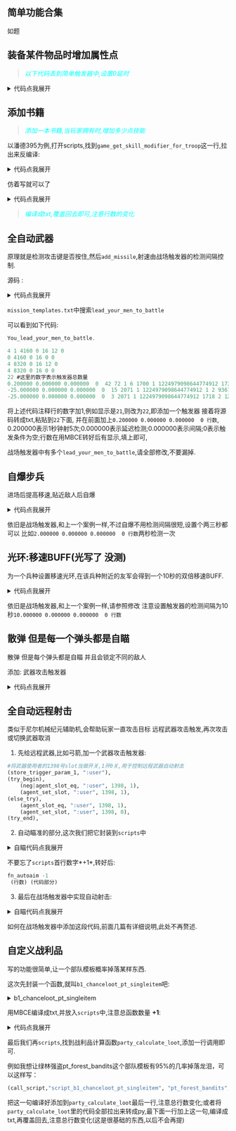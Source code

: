 ## 简单功能合集

如题

## 装备某件物品时增加属性点

><i style="color:aqua;">以下代码丢到简单触发器中,设置0延时</i>

<details> <summary>代码点我展开</summary>

```python
#配置部分(必填)
(assign,":max",63) #声明属性的上限
(assign,":which_arm","itm_godz_zlzt_low") #哪件装备
(assign,":which_attribute",ca_agility) #增加哪个属性 ca_agility是敏捷
(assign,":buff",70) #增加多少点
(assign,":which_slot_to_show_equipped", 2024),#用trp的2024号slot表示是否装备该物品 1是 0否
(assign,":which_slot_to_store_value_of_real_buff", 2025),#用trp的2025号slot存储实际获得的属性加成
#主体
(troop_get_slot, ":equipped", "trp_player", ":which_slot_to_show_equipped"), 
(try_begin),
    (neg|eq, ":equipped", 1),

    (troop_has_item_equipped, "trp_player", ":which_arm"),
    (troop_set_slot, "trp_player", ":which_slot_to_show_equipped", 1),

    (store_attribute_level, ":agility_cur", "trp_player", ":which_attribute"),
    (store_add,":agility_after", ":agility_cur", ":buff"),

    (assign,":real_buff",":buff")
    (try_begin),
        (ge, ":agility_after", ":max"),
        (store_sub,":real_buff", ":max", ":agility_cur"),
    (else_try),
        (store_sub,":real_buff", ":agility_after", ":agility_cur"),
    (try_end),

    (troop_set_slot, "trp_player", ":which_slot_to_store_value_of_real_buff", ":real_buff"),
    (troop_raise_attribute, "trp_player", ":which_attribute", ":real_buff"),
(else_try),
    (eq, ":equipped", 1),
    (neg|troop_has_item_equipped, "trp_player", ":which_arm"),
    (troop_set_slot, "trp_player", ":which_slot_to_show_equipped", 0),

    (troop_get_slot, ":get_real_buff", "trp_player", ":which_slot_to_store_value_of_real_buff"),

    (store_attribute_level, ":agility_now", "trp_player", ":which_attribute"),
    (store_sub,":get_real_buff", 0, ":get_real_buff"),

    (troop_raise_attribute, "trp_player", ":which_attribute", ":get_real_buff"),
    
(try_end),
```

</details>

## 添加书籍

><i style="color:aqua;">添加一本书籍,当玩家拥有时,增加多少点技能</i>

以潘德395为例,打开scripts,找到`game_get_skill_modifier_for_troop`这一行,拉出来反编译:

<details> <summary>代码点我展开</summary>

```python
(store_script_param, ":var_0", 1),
(store_script_param, ":var_1", 2),
(assign, ":var_2", 0),
(try_begin),
    (eq, ":var_1", 11),
    (call_script, "script_get_troop_item_amount", ":var_0", "itm_book_wound_treatment_reference"),
    (gt, reg0, 0),
    (val_add, ":var_2", 1),
(else_try),
    (eq, ":var_1", 17),
    (call_script, "script_get_troop_item_amount", ":var_0", "itm_book_training_reference"),
    (gt, reg0, 0),
    (val_add, ":var_2", 2),
(else_try),
    (eq, ":var_1", 10),
    (call_script, "script_get_troop_item_amount", ":var_0", "itm_book_surgery_reference"),
    (gt, reg0, 0),
    (val_add, ":var_2", 1),
(try_end),
(set_trigger_result, ":var_2"),
```

</details>

仿着写就可以了

<details> <summary>代码点我展开</summary>

```python
(store_script_param, ":var_0", 1),
(store_script_param, ":var_1", 2),
(assign, ":var_2", 0),
(try_begin),
    (eq, ":var_1", 11),
    (call_script, "script_get_troop_item_amount", ":var_0", "itm_book_wound_treatment_reference"),
    (gt, reg0, 0),
    (val_add, ":var_2", 1),
(else_try),
    (eq, ":var_1", 17),
    (call_script, "script_get_troop_item_amount", ":var_0", "itm_book_training_reference"),
    (gt, reg0, 0),
    (val_add, ":var_2", 2),
(else_try),
    (eq, ":var_1", 10),
    (call_script, "script_get_troop_item_amount", ":var_0", "itm_book_surgery_reference"),
    (gt, reg0, 0),
    (val_add, ":var_2", 1),
#-------------------------仿写部分
(else_try),
    (eq, ":var_1", 17), #这里17是教练技能的ID,自行尝试其他技能

    (call_script, "script_get_troop_item_amount", ":var_0", "itm_book_id"), //填物品ID
    (gt, reg0, 0),
    #如果你的MOD没有封装get_troop_item_amount这个函数,请自行判断玩家背包是否有一个及以上该物品

    (val_add, ":var_2", 5), #具体提升多少点,这里5点教练
#--------------------------
(try_end),
(set_trigger_result, ":var_2"),
```

</details>

><i style="color:aqua;">编译成txt,覆盖回去即可,注意行数的变化</i>

## 全自动武器

原理就是检测攻击键是否按住,然后```add_missile```,射速由战场触发器的检测间隔控制.

源码 :

<details> <summary>代码点我展开</summary>

```python
    (game_key_is_down,gk_attack),
    (get_player_agent_no,":player"),
    (agent_get_wielded_item,":weapon_cur",":player",0),

    #(this_or_next|eq,":weapon_cur","itm_bow"), #设置需要连射的武器id
    #(this_or_next|eq,":weapon_cur","itm_pistol"), #设置需要连射的武器id
    #...
    (eq,":weapon_cur","itm_hunting_bow"), #设置需要连射的武器id

    (agent_get_ammo,":ammo",":player", 1),
    (gt,":ammo",0),

    (assign,":missile_id",0),
    (try_for_range, ":item_carry", 0, 4),
      (agent_get_item_slot, ":slot_item", ":player", ":item_carry"),
      (neq,":slot_item",-1)
      (item_get_type, ":slot_item_type", ":slot_item"),
      (item_get_type, ":weapon_cur_type", ":weapon_cur"),
      (try_begin),
        (eq,":weapon_cur_type",itp_type_bow),
        (eq, ":slot_item_type", itp_type_arrows), 
        (assign,":missile_id",":slot_item"),
      (else_try),
        (eq,":weapon_cur_type",itp_type_crossbow),
        (eq, ":slot_item_type", itp_type_bolts),
        (assign,":missile_id",":slot_item"),
      (else_try),
        (eq,":weapon_cur_type",itp_type_pistol),
        (eq, ":slot_item_type", itp_type_bullets),
        (assign,":missile_id",":slot_item"),
        #若是手枪或火枪 可以在此处添加烟雾和枪声
      (else_try),
        (eq,":weapon_cur_type",itp_type_musket),
        (eq, ":slot_item_type", itp_type_bullets),
        (assign,":missile_id",":slot_item"),
        #若是手枪或火枪 可以在此处添加烟雾和枪声
      (try_end),
    (try_end),

    (val_sub,":ammo",1),
    (agent_set_ammo,":player",":missile_id",":ammo"),

    (agent_get_horse, ":horse", ":player"),
    (agent_get_look_position, pos3, ":player"),
    (agent_get_position, pos4, ":player"),
    (position_copy_rotation, pos4, pos3),
    (try_begin),
        (eq, ":horse", -1),
        (position_move_z, pos4, 170),
    (else_try),
        (position_move_z, pos4, 270),
    (try_end),
    (set_fixed_point_multiplier, 100),
    (store_random_in_range, ":var_3", -35, 100),
    (position_rotate_x_floating, pos4, 9000),
    (position_rotate_y_floating, pos4, ":var_3"),
    (position_rotate_x_floating, pos4, -9000),
    (store_random_in_range, ":var_4", -35, 100),
    (position_rotate_x_floating, pos4, ":var_4"),

    (add_missile, ":player", 4, 13500, ":weapon_cur", 0, ":missile_id", 0),
```

</details>

```mission_templates.txt```中搜索```lead_your_men_to_battle```

可以看到如下代码:

```go
You_lead_your_men_to_battle. 

4 1 4160 0 16 12 0  
0 4160 0 16 0 0  
4 8320 0 16 12 0  
4 8320 0 16 0 0  
22 #这里的数字表示触发器总数量
0.200000 0.000000 0.000000  0  42 72 1 6 1700 1 1224979098644774912 1726 3 1224979098644774913 1224979098644774912 0 31 2 1224979098644774913 288230376151712292 1727 3 1224979098644774914 1224979098644774912 1 32 2 1224979098644774914 0 2133 2 1224979098644774915 0 6 3 1224979098644774916 0 4 1804 3 1224979098644774917 1224979098644774912 1224979098644774916 2147483679 2 1224979098644774917 -1 1570 2 1224979098644774918 1224979098644774917 1570 2 1224979098644774919 1224979098644774913 4 0 31 2 1224979098644774919 8 31 2 1224979098644774918 5 2133 2 1224979098644774915 1224979098644774917 5 0 31 2 1224979098644774919 9 31 2 1224979098644774918 6 2133 2 1224979098644774915 1224979098644774917 3 0 3 0 2106 2 1224979098644774914 1 1776 3 1224979098644774912 1224979098644774915 1224979098644774914 1714 2 1224979098644774920 1224979098644774912 1709 2 3 1224979098644774912 1710 2 4 1224979098644774912 718 2 4 3 4 0 31 2 1224979098644774920 -1 722 2 4 170 5 0 722 2 4 270 3 0 2124 1 100 2136 3 1224979098644774921 -35 100 738 2 4 9000 739 2 4 1224979098644774921 738 2 4 -9000 2136 3 1224979098644774922 -35 100 738 2 4 1224979098644774922 1829 7 1224979098644774912 4 13500 1224979098644774913 0 1224979098644774915 0 
-25.000000 0.000000 0.000000  0  15 2071 1 1224979098644774912 1 2 936748722493063549 1224979098644774912 2133 2 1224979098644774913 5000 1718 2 1224979098644774914 1224979098644774912 2171 2 1224979098644774915 1224979098644774914 2107 2 1224979098644774915 35 2105 2 1224979098644774913 1224979098644774915 2136 3 1224979098644774916 0 3000 2105 2 1224979098644774913 1224979098644774916 1716 2 1224979098644774917 1224979098644774912 1671 2 1224979098644774918 1224979098644774917 2121 3 1224979098644774919 1224979098644774918 70 2107 2 1224979098644774919 30 2105 2 1224979098644774913 1224979098644774919 505 3 1224979098644774912 16 1224979098644774913 
-25.000000 0.000000 0.000000  0  3 2071 1 1224979098644774912 1718 2 1224979098644774913 1224979098644774912 1 4 936748722493063580 1729382256910270468 1224979098644774912 1224979098644774913 

```

将上述代码注释行的数字加1,例如显示是```21```,则改为```22```,即添加一个触发器
接着将源码转成txt,粘贴到```22```下面,
并在前面加上```0.200000 0.000000 0.000000  0 行数```,
0.200000表示1秒钟射5次;0.000000表示延迟检测;0.000000表示间隔;0表示触发条件为空;行数在用MBCE转好后有显示,填上即可,

战场触发器中有多个```lead_your_men_to_battle```,请全部修改,不要漏掉.

## 自爆步兵

进场后提高移速,贴近敌人后自爆

<details> <summary>代码点我展开</summary>

```python
(assign,":blow_dmg",1000), #设置自爆伤害
(assign,":blow_trpid","trp_rhodok_blow"), #设置自爆兵种ID

(assign, ":distance_closest", 1000),
(try_for_agents, ":blow_agent"),
    (agent_is_alive, ":blow_agent"),
    (agent_is_human, ":blow_agent"),
    (agent_get_troop_id, ":tar_troop", ":blow_agent"),
    (eq, ":tar_troop", ":blow_trpid"),
    (agent_get_team, ":blow_team", ":blow_agent"), 
    (agent_get_position,pos2,":blow_agent"),
    (agent_set_speed_modifier, ":blow_agent", 300),

    (assign, ":blowed", 0),

    (try_for_agents, ":enemies"),
        (agent_is_alive, ":enemies"),
        (agent_is_human, ":enemies"),

        (agent_get_position, pos3, ":enemies"),
        (agent_get_team, ":enemies_team", ":enemies"),
        (teams_are_enemies, ":blow_team", ":enemies_team"),

        (get_distance_between_positions, ":distance_abs", pos2, pos3),
        (lt, ":distance_abs", ":distance_closest"),
        (agent_deliver_damage_to_agent, ":blow_agent", ":enemies", ":blow_dmg"),
        (assign, ":blowed", 1),
    (try_end),

    (eq, ":blowed", 1)
    (agent_play_sound, ":blow_agent", "snd_pistol_shot"),
    (particle_system_burst,"psys_pistol_smoke",pos2,55),
    (agent_deliver_damage_to_agent, ":blow_agent", ":blow_agent", 1000),
(try_end),
```

</details>

依旧是战场触发器,和上一个案例一样,不过自爆不用检测间隔很短,设置个两三秒都可以
比如```2.000000 0.000000 0.000000  0 行数```两秒检测一次

## 光环:移速BUFF(光写了 没测)

为一个兵种设置移速光环,在该兵种附近的友军会得到一个10秒的双倍移速BUFF.


<details> <summary>代码点我展开</summary>

```python
(assign,":aura_troop_id","trp_rhodok_blow"), #设置光环士兵ID

(assign, ":distance_closest", 3000),
(try_for_agents, ":need_speed_agent"),
    (agent_is_alive, ":need_speed_agent"),
    (agent_is_human, ":need_speed_agent"),
    
    (agent_get_party_id, ":need_speed_agent_party", ":need_speed_agent"), 
    (agent_get_position,pos2,":need_speed_agent"),

    (assign,":in_range",0),
    (try_for_agents, ":ally"),
        (eq, ":in_range", 0),

        (agent_get_troop_id, ":tar_troop", ":ally"),
        (eq, ":tar_troop", ":aura_troop_id"),
        (agent_is_alive, ":ally"),
        (agent_is_human, ":ally"),

        (agent_get_position, pos3, ":ally"),
        (agent_get_party_id,":ally_party",":ally"),
        (eq, ":need_speed_agent_party", ":ally_party"),

        (get_distance_between_positions, ":distance_abs", pos2, pos3),
        (lt, ":distance_abs", ":distance_closest"),

        (assign,":in_range",1),
    (try_end),

    (try_begin),
        (eq, ":in_range",1),
        (agent_set_speed_modifier, ":need_speed_agent", 200),
    (else_try),
        (eq, ":in_range",0),
        (agent_set_speed_modifier, ":need_speed_agent", 100),
    (try_end),
(try_end),
```

</details>

依旧是战场触发器,和上一个案例一样,请参照修改
注意设置触发器的检测间隔为10秒```10.000000 0.000000 0.000000  0 行数```

## 散弹 但是每一个弹头都是自瞄

散弹 但是每个弹头都是自瞄 并且会锁定不同的敌人

添加: 武器攻击触发器

<details> <summary>代码点我展开</summary>

```python
(assign,":bullets_num",30), #分裂数量 设置太多可能会卡
(assign,":max_range",10000), #自瞄响应的最大射程 单位 米
#-------------------------
(assign,":agent_slot_begin",1400), #起始槽位 不和其他slot起冲突时请勿修改
#-------------------------

(val_mul,":max_range",100),
(store_add,":agent_slot_end",":agent_slot_begin",":bullets_num"), 

(store_trigger_param_1, ":user"),
(set_fixed_point_multiplier, 10000),
(agent_get_ammo, reg0, ":user", 1),
(agent_get_slot, ":var_1", ":user", 176),
(neg|eq, ":var_1", reg0),
(agent_set_slot, ":user", 176, reg0),
(2076, 42, ":user", 9, 1),
(agent_get_team, ":user_team", ":user"),

#
(try_for_range,":times",0,":bullets_num"),
    (try_begin),
        (assign, ":max_range_calc", ":max_range"), 
        (try_for_agents, ":enemies"),
            (assign,":break_1",0),
            (try_for_range,":slot_no",":agent_slot_begin",":agent_slot_end"),
                (agent_get_slot,":enemies_id", ":user", ":slot_no"),
                (eq, ":enemies_id", ":enemies"),
                (assign,":break_1",1),
            (try_end),

            (eq, ":break_1", 0),

            (agent_is_alive, ":enemies"),
            (agent_is_human, ":enemies"),
            (agent_get_team, ":enemy_team", ":enemies"),
            (teams_are_enemies, ":user_team", ":enemy_team"),
            (2076, 0, ":enemies", 9, 1),
            (position_has_line_of_sight_to_position, pos42, pos0),
            (get_distance_between_positions, ":distance_abs", pos0, pos42),

            (lt, ":distance_abs", ":max_range_calc"),
            (assign, ":max_range_calc", ":distance_abs"),
            
            (store_add,":cur_slot",":agent_slot_begin",":times"),
            (agent_set_slot, ":user", ":cur_slot", ":enemies"),
        (try_end),
    (try_end),
(try_end),
#
(try_begin),
    (agent_slot_eq,":user", ":agent_slot_begin", -1),
    (assign, ":tar_enemy", 1),
    (agent_get_look_position, pos0, ":user"),
    (position_copy_rotation, pos42, pos0),
(try_end),
#
(try_for_range,":slot_no",":agent_slot_begin",":agent_slot_end"),
    (agent_get_slot,":enemies_id", ":user", ":slot_no"),
    (neq, ":enemies_id", -1),
    (neq, ":enemies_id", 0),
    (assign,":tar_enemy",":enemies_id"),
    (2076, 0, ":enemies_id", 9, 1),

    (try_begin),
        (agent_slot_eq, ":user", 171, 0),
        (agent_get_troop_id, ":var_8", ":user"),
        (agent_get_horse, ":var_9", ":user"),
        (agent_get_wielded_item, ":var_10", ":user"),
        (assign, ":var_11", 10000),
        (assign, ":var_12", 10),
        (2702, ":var_13", ":var_10"),
        (val_add, ":var_13", 4),
        (assign, ":var_14", 4),
        (try_for_range, ":var_15", 0, ":var_14"),
            (troop_get_inventory_slot, ":var_16", ":var_8", ":var_15"),
            (eq, ":var_16", ":var_10"),
            (try_begin),
                (troop_get_inventory_slot_modifier, ":var_17", ":var_8", ":var_15"),
                (eq, ":var_17", 17),
                (val_add, ":var_13", 4),
            (else_try),
                (troop_get_inventory_slot_modifier, ":var_17", ":var_8", ":var_15"),
                (eq, ":var_17", 19),
                (val_add, ":var_13", 2),
            (else_try),
                (troop_get_inventory_slot_modifier, ":var_17", ":var_8", ":var_15"),
                (eq, ":var_17", 18),
                (val_add, ":var_13", 1),
            (else_try),
                (troop_get_inventory_slot_modifier, ":var_17", ":var_8", ":var_15"),
                (eq, ":var_17", 32),
                (val_add, ":var_13", 1),
            (else_try),
                (troop_get_inventory_slot_modifier, ":var_17", ":var_8", ":var_15"),
                (eq, ":var_17", 33),
                (val_add, ":var_13", 1),
            (else_try),
                (troop_get_inventory_slot_modifier, ":var_17", ":var_8", ":var_15"),
                (eq, ":var_17", 35),
                (val_add, ":var_13", 1),
            (else_try),
                (troop_get_inventory_slot_modifier, ":var_17", ":var_8", ":var_15"),
                (eq, ":var_17", 36),
                (val_add, ":var_13", 2),
            (try_end),
            (assign, ":var_14", 0),
        (try_end),
        (val_min, ":var_12", ":var_13"),
        (try_begin),
            (eq, ":var_12", 1),
            (assign, ":var_11", 10580),
        (else_try),
            (eq, ":var_12", 2),
            (assign, ":var_11", 11137),
        (else_try),
            (eq, ":var_12", 3),
            (assign, ":var_11", 11663),
        (else_try),
            (eq, ":var_12", 4),
            (assign, ":var_11", 12166),
        (else_try),
            (eq, ":var_12", 5),
            (assign, ":var_11", 12649),
        (else_try),
            (eq, ":var_12", 6),
            (assign, ":var_11", 13115),
        (else_try),
            (eq, ":var_12", 7),
            (assign, ":var_11", 13567),
        (else_try),
            (eq, ":var_12", 8),
            (assign, ":var_11", 13997),
        (else_try),
            (eq, ":var_12", 9),
            (assign, ":var_11", 14425),
        (else_try),
            (eq, ":var_12", 10),
            (assign, ":var_11", 14834),
        (else_try),
            (eq, ":var_12", 11),
            (assign, ":var_11", 15237),
        (else_try),
            (eq, ":var_12", 12),
            (assign, ":var_11", 15613),
        (else_try),
            (eq, ":var_12", 13),
            (assign, ":var_11", 15992),
        (else_try),
            (eq, ":var_12", 14),
            (assign, ":var_11", 16364),
        (else_try),
            (eq, ":var_12", 15),
            (assign, ":var_11", 16730),
        (try_end),
        (2709, ":var_18", ":var_10"),
        (convert_to_fixed_point, ":var_18"),
        (val_mul, ":var_18", 120),
        (val_div, ":var_18", 100),
        (val_mul, ":var_18", ":var_11"),
        (convert_from_fixed_point, ":var_18"),
        (agent_set_slot, ":user", 175, ":var_18"),
        (try_for_range_backwards, ":var_19", 0, 4),
            (agent_get_item_slot, ":var_20", ":user", ":var_19"),
            (gt, ":var_20", 1),
            (item_get_type, ":var_21", ":var_20"),
            (try_begin),
                (eq, ":var_21", 9),
                (eq, ":var_20", ":var_10"),
                (troop_get_inventory_slot_modifier, ":var_22", ":var_8", ":var_19"),
                (agent_set_slot, ":user", 172, ":var_22"),
                (agent_set_slot, ":user", 174, ":var_10"),
            (else_try),
                (eq, ":var_21", 8),
                (eq, ":var_20", ":var_10"),
                (troop_get_inventory_slot_modifier, ":var_22", ":var_8", ":var_19"),
                (agent_set_slot, ":user", 172, ":var_22"),
                (agent_set_slot, ":user", 174, ":var_10"),
            (else_try),
                (eq, ":var_21", 16),
                (eq, ":var_20", ":var_10"),
                (troop_get_inventory_slot_modifier, ":var_22", ":var_8", ":var_19"),
                (agent_set_slot, ":user", 172, ":var_22"),
                (agent_set_slot, ":user", 174, ":var_10"),
            (else_try),
                (eq, ":var_21", 6),
                (assign, ":var_23", ":var_20"),
                (troop_get_inventory_slot_modifier, ":var_24", ":var_8", ":var_19"),
                (agent_set_slot, ":user", 171, ":var_24"),
                (agent_set_slot, ":user", 173, ":var_23"),
            (else_try),
                (eq, ":var_21", 5),
                (assign, ":var_23", ":var_20"),
                (troop_get_inventory_slot_modifier, ":var_24", ":var_8", ":var_19"),
                (agent_set_slot, ":user", 171, ":var_24"),
                (agent_set_slot, ":user", 173, ":var_23"),
            (else_try),
                (eq, ":var_21", 18),
                (assign, ":var_23", ":var_20"),
                (troop_get_inventory_slot_modifier, ":var_24", ":var_8", ":var_19"),
                (agent_set_slot, ":user", 171, ":var_24"),
                (agent_set_slot, ":user", 173, ":var_23"),
            (try_end),
        (try_end),
    (try_end),
    (agent_get_slot, ":var_18", ":user", 175),
    (assign, ":var_25", 10000),
    (try_begin),
        (gt, ":var_9", 1),
        (assign, ":var_26", 10),
        (try_begin),
            (eq, ":var_26", 0),
            (assign, ":var_25", 8938),
        (else_try),
            (eq, ":var_26", 1),
            (assign, ":var_25", 9040),
        (else_try),
            (eq, ":var_26", 2),
            (assign, ":var_25", 9147),
        (else_try),
            (eq, ":var_26", 3),
            (assign, ":var_25", 9253),
        (else_try),
            (eq, ":var_26", 4),
            (assign, ":var_25", 9356),
        (else_try),
            (eq, ":var_26", 5),
            (assign, ":var_25", 9455),
        (else_try),
            (eq, ":var_26", 6),
            (assign, ":var_25", 9555),
        (else_try),
            (eq, ":var_26", 7),
            (assign, ":var_25", 9654),
        (else_try),
            (eq, ":var_26", 8),
            (assign, ":var_25", 9751),
        (else_try),
            (eq, ":var_26", 9),
            (assign, ":var_25", 9850),
        (else_try),
            (eq, ":var_26", 10),
            (assign, ":var_25", 9945),
        (try_end),
    (try_end),
    (val_mul, ":var_18", ":var_25"),
    (convert_from_fixed_point, ":var_18"),
    (try_begin),
        (gt, ":tar_enemy", 1),
        (agent_get_speed, pos0, ":tar_enemy"),
        (position_get_x, ":var_27", pos0),
        (position_get_y, ":var_28", pos0),
        (store_mul, ":var_1", ":var_27", ":var_27"),
        (convert_from_fixed_point, ":var_1"),
        (store_mul, ":var_29", ":var_28", ":var_28"),
        (convert_from_fixed_point, ":var_29"),
        (val_add, ":var_29", ":var_1"),
        (try_begin),
            (eq, ":var_27", 0),
            (assign, ":var_30", 0),
        (else_try),
            (assign, ":var_30", ":var_28"),
            (convert_to_fixed_point, ":var_30"),
            (val_div, ":var_30", ":var_27"),
            (store_atan, ":var_30", ":var_30"),
            (try_begin),
                (neg|ge, ":var_28", 0),
                (val_add, ":var_30", 1800000),
            (try_end),
            (val_sub, ":var_30", 900000),
        (try_end),
        (try_begin),
            (gt, ":var_29", 90000),
            (2076, 43, ":tar_enemy", 8, 1),
        (else_try),
            (2076, 43, ":tar_enemy", 9, 1),
        (try_end),
        (init_position, pos0),
        (position_copy_rotation, pos42, pos0),
        (position_copy_rotation, pos43, pos0),
        (position_move_z, pos43, 14, 1),
        (position_move_z, pos42, 14, 1),
        (try_begin),
            (gt, ":var_29", 0),
            (copy_position, pos41, pos43),
            (position_get_x, ":var_31", pos41),
            (position_get_y, ":var_32", pos41),
            (position_get_z, ":var_33", pos41),
            (position_get_x, ":var_34", pos42),
            (position_get_y, ":var_35", pos42),
            (position_get_z, ":var_36", pos42),
            (store_sub, ":var_37", ":var_33", ":var_36"),
            (store_sub, ":var_38", ":var_31", ":var_34"),
            (store_sub, ":var_39", ":var_32", ":var_35"),
            (store_mul, ":var_40", ":var_38", ":var_38"),
            (store_mul, ":var_41", ":var_39", ":var_39"),
            (store_add, ":var_42", ":var_40", ":var_41"),
            (store_mul, ":var_43", ":var_18", ":var_18"),
            (assign, ":var_44", 10),
            (convert_to_fixed_point, ":var_44"),
            (store_div, ":var_45", ":var_43", ":var_44"),
            (store_mul, ":var_46", ":var_45", ":var_45"),
            (store_mul, ":var_47", ":var_45", ":var_37"),
            (val_mul, ":var_47", 2),
            (store_sub, ":var_48", ":var_46", ":var_42"),
            (val_sub, ":var_48", ":var_47"),
            (try_begin),
                (gt, ":var_48", 0),
                (assign, ":var_1", 1),
                (convert_to_fixed_point, ":var_1"),
                (set_fixed_point_multiplier, 1),
                (store_sqrt, ":var_49", ":var_48"),
                (store_sub, ":var_50", ":var_45", ":var_49"),
                (val_sub, ":var_50", ":var_37"),
                (val_div, ":var_50", 100),
                (position_move_z, pos41, ":var_50", 1),
                (position_move_z, pos41, 4, 0),
                (set_fixed_point_multiplier, ":var_1"),
            (try_end),
            (copy_position, pos0, pos41),
            (position_get_z, ":var_1", pos42),
            (position_set_z, pos0, ":var_1"),
            (get_distance_between_positions, ":distance_abs", pos0, pos42),
            (position_transform_position_to_local, pos0, pos42, pos41),
            (position_get_z, ":var_37", pos0),
            (try_begin),
                (neg|ge, ":var_37", 0),
                (val_mul, ":var_37", 1),
            (try_end),
            (val_mul, ":var_37", 100),
            (val_div, ":var_37", ":distance_abs"),
            (store_atan, ":var_1", ":var_37"),
            (store_cos, ":var_1", ":var_1"),
            (store_mul, ":var_51", ":var_18", ":var_1"),
            (convert_from_fixed_point, ":var_51"),
            (copy_position, pos41, pos43),
            (position_transform_position_to_local, pos0, pos41, pos42),
            (position_get_x, ":var_38", pos0),
            (position_get_y, ":var_39", pos0),
            (try_begin),
                (eq, ":var_38", 0),
                (try_begin),
                    (eq, ":var_39", 0),
                    (assign, ":var_1", 0),
                (else_try),
                    (gt, ":var_39", 0),
                    (assign, ":var_1", 900000),
                (else_try),
                    (assign, ":var_1", 2700000),
                (try_end),
            (else_try),
                (convert_to_fixed_point, ":var_39"),
                (val_div, ":var_39", ":var_38"),
                (store_atan, ":var_1", ":var_39"),
                (try_begin),
                    (neg|ge, ":var_38", 0),
                    (val_add, ":var_1", 1800000),
                (try_end),
            (try_end),
            (val_add, ":var_1", 900000),
            (734, 41, ":var_1"),
            (store_mul, ":var_1", ":var_51", ":var_51"),
            (store_div, ":var_52", ":var_1", ":var_29"),
            (store_sub, ":var_53", ":var_52", 10000),
            (assign, ":var_54", ":distance_abs"),
            (convert_to_fixed_point, ":var_54"),
            (assign, ":var_1", ":var_54"),
            (convert_to_fixed_point, ":var_1"),
            (store_div, ":var_55", ":var_1", ":var_53"),
            (agent_get_position, pos2, ":tar_enemy"),
            (init_position, pos0),
            (position_copy_origin, pos2, pos41),
            (position_transform_position_to_local, pos2, pos41, pos2),
            (position_get_rotation_around_z, ":var_56", pos2),
            (convert_to_fixed_point, ":var_56"),
            (val_add, ":var_56", 900000),
            (val_add, ":var_56", ":var_30"),
            (try_begin),
                (store_cos, ":var_1", ":var_56"),
                (eq, ":var_1", 0),
                (assign, ":var_38", 0),
                (assign, ":var_39", 10000),
                (store_sqrt, ":var_1", ":var_52"),
                (val_add, ":var_39", ":var_1"),
                (try_begin),
                    (gt, ":var_56", 1800000),
                    (val_mul, ":var_39", 1),
                (try_end),
                (val_mul, ":var_39", ":var_55"),
                (convert_from_fixed_point, ":var_39"),
            (else_try),
                (store_tan, ":var_57", ":var_56"),
                (try_begin),
                    (neg|ge, ":var_57", 0),
                    (val_mul, ":var_57", 1),
                (try_end),
                (store_mul, ":var_58", ":var_57", ":var_57"),
                (convert_from_fixed_point, ":var_58"),
                (val_add, ":var_58", 10000),
                (assign, ":var_1", ":var_57"),
                (convert_to_fixed_point, ":var_1"),
                (store_div, ":var_59", ":var_1", ":var_58"),
                (val_mul, ":var_59", ":var_55"),
                (convert_from_fixed_point, ":var_59"),
                (assign, ":var_1", ":var_54"),
                (convert_to_fixed_point, ":var_1"),
                (store_div, ":var_60", ":var_1", ":var_58"),
                (store_mul, ":var_38", ":var_59", ":var_59"),
                (convert_from_fixed_point, ":var_38"),
                (store_mul, ":var_1", ":var_60", ":var_55"),
                (convert_from_fixed_point, ":var_1"),
                (val_add, ":var_38", ":var_1"),
                (store_sqrt, ":var_38", ":var_38"),
                (val_add, ":var_38", ":var_59"),
                (try_begin),
                    (gt, ":var_56", 900000),
                    (neg|ge, ":var_56", 2700000),
                    (val_mul, ":var_38", 1),
                (try_end),
                (store_mul, ":var_39", ":var_38", ":var_57"),
                (try_begin),
                    (neg|ge, ":var_28", 0),
                    (val_mul, ":var_39", 1),
                (try_end),
                (convert_from_fixed_point, ":var_39"),
            (try_end),
            (val_div, ":var_38", 100),
            (val_div, ":var_39", 100),
            (init_position, pos0),
            (position_set_x, pos0, ":var_38"),
            (position_set_y, pos0, ":var_39"),
            (position_transform_position_to_parent, pos41, pos41, pos0),
        (try_end),
        (try_begin),
            (neg|gt, ":var_29", 0),
            (copy_position, pos41, pos43),
        (try_end),
        (position_get_x, ":var_31", pos41),
        (position_get_y, ":var_32", pos41),
        (position_get_z, ":var_33", pos41),
        (position_get_x, ":var_34", pos42),
        (position_get_y, ":var_35", pos42),
        (position_get_z, ":var_36", pos42),
        (store_sub, ":var_37", ":var_33", ":var_36"),
        (store_sub, ":var_38", ":var_31", ":var_34"),
        (store_sub, ":var_39", ":var_32", ":var_35"),
        (store_mul, ":var_40", ":var_38", ":var_38"),
        (store_mul, ":var_41", ":var_39", ":var_39"),
        (store_add, ":var_42", ":var_40", ":var_41"),
        (store_mul, ":var_43", ":var_18", ":var_18"),
        (assign, ":var_44", 10),
        (convert_to_fixed_point, ":var_44"),
        (store_div, ":var_45", ":var_43", ":var_44"),
        (store_mul, ":var_46", ":var_45", ":var_45"),
        (store_mul, ":var_47", ":var_45", ":var_37"),
        (val_mul, ":var_47", 2),
        (store_sub, ":var_48", ":var_46", ":var_42"),
        (val_sub, ":var_48", ":var_47"),
        (try_begin),
            (gt, ":var_48", 0),
            (assign, ":var_1", 1),
            (convert_to_fixed_point, ":var_1"),
            (set_fixed_point_multiplier, 1),
            (store_sqrt, ":var_49", ":var_48"),
            (store_sub, ":var_50", ":var_45", ":var_49"),
            (val_sub, ":var_50", ":var_37"),
            (val_div, ":var_50", 100),
            (position_move_z, pos41, ":var_50", 1),
            (position_move_z, pos41, 4, 0),
            (set_fixed_point_multiplier, ":var_1"),
        (try_end),
        (position_transform_position_to_local, pos48, pos42, pos41),
        (position_get_y, ":var_39", pos48),
        (position_get_z, ":var_37", pos48),
        (try_begin),
            (eq, ":var_39", 0),
            (try_begin),
                (eq, ":var_37", 0),
                (assign, ":var_1", 0),
            (else_try),
                (ge, ":var_37", 0),
                (assign, ":var_1", 900000),
            (else_try),
                (assign, ":var_1", 2700000),
            (try_end),
        (else_try),
            (convert_to_fixed_point, ":var_37"),
            (val_div, ":var_37", ":var_39"),
            (store_atan, ":var_1", ":var_37"),
            (try_begin),
                (neg|ge, ":var_39", 0),
                (val_add, ":var_1", 1800000),
            (try_end),
        (try_end),
        (position_rotate_x_floating, pos42, ":var_1"),
        (position_transform_position_to_local, pos48, pos42, pos41),
        (position_get_y, ":var_39", pos48),
        (position_get_x, ":var_38", pos48),
        (try_begin),
            (eq, ":var_38", 0),
            (try_begin),
                (eq, ":var_39", 0),
                (assign, ":var_1", 0),
            (else_try),
                (ge, ":var_39", 0),
                (assign, ":var_1", 900000),
            (else_try),
                (assign, ":var_1", 2700000),
            (try_end),
        (else_try),
            (convert_to_fixed_point, ":var_39"),
            (val_div, ":var_39", ":var_38"),
            (store_atan, ":var_1", ":var_39"),
            (try_begin),
                (neg|ge, ":var_38", 0),
                (val_add, ":var_1", 1800000),
            (try_end),
        (try_end),
        (val_sub, ":var_1", 900000),
        (734, 42, ":var_1"),
    (try_end),
    (agent_get_slot, ":var_22", ":user", 172),
    (agent_get_slot, ":var_10", ":user", 174),
    (agent_get_slot, ":var_24", ":user", 171),
    (agent_get_slot, ":var_23", ":user", 173),
    (add_missile, ":user", 42, ":var_18", ":var_10", ":var_22", ":var_23", ":var_24"),

(try_end),

(try_for_range,":slot_no",":agent_slot_begin",":agent_slot_end"),
    (agent_set_slot,":user", ":slot_no", -1),
(try_end),
```

</details>

## 全自动远程射击

类似于尼尔机械纪元辅助机,会帮助玩家一直攻击目标
远程武器攻击触发,再次攻击或切换武器取消

1. 先给远程武器,比如弓箭,加一个武器攻击触发器:

```python
#将武器使用者的1398号slot当做开关,1开0关,用于控制远程武器自动射击
(store_trigger_param_1, ":user"),
(try_begin), 
    (neg|agent_slot_eq, ":user", 1398, 1),
    (agent_set_slot, ":user", 1398, 1),
(else_try),
    (agent_slot_eq, ":user", 1398, 1),
    (agent_set_slot, ":user", 1398, 0),
(try_end),
```

2. 自动瞄准的部分,这次我们把它封装到```scripts```中

<details> <summary>自瞄代码点我展开</summary>

```python
    #第一个参数是攻击方agent,第二个参数是目标敌人
    (store_script_param, ":user", 1),
    (store_script_param, ":enemyinslot", 2),
    #-----------
    (set_fixed_point_multiplier, 10000),

    (2076, 42, ":user", 9, 1),
    
    (assign,":tar_enemy",":enemyinslot"),
    (2076, 0, ":enemyinslot", 9, 1),

    (try_begin),
        (agent_slot_eq, ":user", 171, 0),
        (agent_get_troop_id, ":var_8", ":user"),
        (agent_get_horse, ":var_9", ":user"),
        (agent_get_wielded_item, ":var_10", ":user"),
        (assign, ":var_11", 10000),
        (assign, ":var_12", 10),
        (2702, ":var_13", ":var_10"),
        (val_add, ":var_13", 4),
        (assign, ":var_14", 4),
        (try_for_range, ":var_15", 0, ":var_14"),
            (troop_get_inventory_slot, ":var_16", ":var_8", ":var_15"),
            (eq, ":var_16", ":var_10"),
            (try_begin),
                (troop_get_inventory_slot_modifier, ":var_17", ":var_8", ":var_15"),
                (eq, ":var_17", 17),
                (val_add, ":var_13", 4),
            (else_try),
                (troop_get_inventory_slot_modifier, ":var_17", ":var_8", ":var_15"),
                (eq, ":var_17", 19),
                (val_add, ":var_13", 2),
            (else_try),
                (troop_get_inventory_slot_modifier, ":var_17", ":var_8", ":var_15"),
                (eq, ":var_17", 18),
                (val_add, ":var_13", 1),
            (else_try),
                (troop_get_inventory_slot_modifier, ":var_17", ":var_8", ":var_15"),
                (eq, ":var_17", 32),
                (val_add, ":var_13", 1),
            (else_try),
                (troop_get_inventory_slot_modifier, ":var_17", ":var_8", ":var_15"),
                (eq, ":var_17", 33),
                (val_add, ":var_13", 1),
            (else_try),
                (troop_get_inventory_slot_modifier, ":var_17", ":var_8", ":var_15"),
                (eq, ":var_17", 35),
                (val_add, ":var_13", 1),
            (else_try),
                (troop_get_inventory_slot_modifier, ":var_17", ":var_8", ":var_15"),
                (eq, ":var_17", 36),
                (val_add, ":var_13", 2),
            (try_end),
            (assign, ":var_14", 0),
        (try_end),
        (val_min, ":var_12", ":var_13"),
        (try_begin),
            (eq, ":var_12", 1),
            (assign, ":var_11", 10580),
        (else_try),
            (eq, ":var_12", 2),
            (assign, ":var_11", 11137),
        (else_try),
            (eq, ":var_12", 3),
            (assign, ":var_11", 11663),
        (else_try),
            (eq, ":var_12", 4),
            (assign, ":var_11", 12166),
        (else_try),
            (eq, ":var_12", 5),
            (assign, ":var_11", 12649),
        (else_try),
            (eq, ":var_12", 6),
            (assign, ":var_11", 13115),
        (else_try),
            (eq, ":var_12", 7),
            (assign, ":var_11", 13567),
        (else_try),
            (eq, ":var_12", 8),
            (assign, ":var_11", 13997),
        (else_try),
            (eq, ":var_12", 9),
            (assign, ":var_11", 14425),
        (else_try),
            (eq, ":var_12", 10),
            (assign, ":var_11", 14834),
        (else_try),
            (eq, ":var_12", 11),
            (assign, ":var_11", 15237),
        (else_try),
            (eq, ":var_12", 12),
            (assign, ":var_11", 15613),
        (else_try),
            (eq, ":var_12", 13),
            (assign, ":var_11", 15992),
        (else_try),
            (eq, ":var_12", 14),
            (assign, ":var_11", 16364),
        (else_try),
            (eq, ":var_12", 15),
            (assign, ":var_11", 16730),
        (try_end),
        (2709, ":var_18", ":var_10"),
        (convert_to_fixed_point, ":var_18"),
        (val_mul, ":var_18", 120),
        (val_div, ":var_18", 100),
        (val_mul, ":var_18", ":var_11"),
        (convert_from_fixed_point, ":var_18"),
        (agent_set_slot, ":user", 175, ":var_18"),
        (try_for_range_backwards, ":var_19", 0, 4),
            (agent_get_item_slot, ":var_20", ":user", ":var_19"),
            (gt, ":var_20", 1),
            (item_get_type, ":var_21", ":var_20"),
            (try_begin),
                (eq, ":var_21", 9),
                (eq, ":var_20", ":var_10"),
                (troop_get_inventory_slot_modifier, ":var_22", ":var_8", ":var_19"),
                (agent_set_slot, ":user", 172, ":var_22"),
                (agent_set_slot, ":user", 174, ":var_10"),
            (else_try),
                (eq, ":var_21", 8),
                (eq, ":var_20", ":var_10"),
                (troop_get_inventory_slot_modifier, ":var_22", ":var_8", ":var_19"),
                (agent_set_slot, ":user", 172, ":var_22"),
                (agent_set_slot, ":user", 174, ":var_10"),
            (else_try),
                (eq, ":var_21", 16),
                (eq, ":var_20", ":var_10"),
                (troop_get_inventory_slot_modifier, ":var_22", ":var_8", ":var_19"),
                (agent_set_slot, ":user", 172, ":var_22"),
                (agent_set_slot, ":user", 174, ":var_10"),
            (else_try),
                (eq, ":var_21", 6),
                (assign, ":var_23", ":var_20"),
                (troop_get_inventory_slot_modifier, ":var_24", ":var_8", ":var_19"),
                (agent_set_slot, ":user", 171, ":var_24"),
                (agent_set_slot, ":user", 173, ":var_23"),
            (else_try),
                (eq, ":var_21", 5),
                (assign, ":var_23", ":var_20"),
                (troop_get_inventory_slot_modifier, ":var_24", ":var_8", ":var_19"),
                (agent_set_slot, ":user", 171, ":var_24"),
                (agent_set_slot, ":user", 173, ":var_23"),
            (else_try),
                (eq, ":var_21", 18),
                (assign, ":var_23", ":var_20"),
                (troop_get_inventory_slot_modifier, ":var_24", ":var_8", ":var_19"),
                (agent_set_slot, ":user", 171, ":var_24"),
                (agent_set_slot, ":user", 173, ":var_23"),
            (try_end),
        (try_end),
    (try_end),
    (agent_get_slot, ":var_18", ":user", 175),
    (assign, ":var_25", 10000),
    (try_begin),
        (gt, ":var_9", 1),
        (assign, ":var_26", 10),
        (try_begin),
            (eq, ":var_26", 0),
            (assign, ":var_25", 8938),
        (else_try),
            (eq, ":var_26", 1),
            (assign, ":var_25", 9040),
        (else_try),
            (eq, ":var_26", 2),
            (assign, ":var_25", 9147),
        (else_try),
            (eq, ":var_26", 3),
            (assign, ":var_25", 9253),
        (else_try),
            (eq, ":var_26", 4),
            (assign, ":var_25", 9356),
        (else_try),
            (eq, ":var_26", 5),
            (assign, ":var_25", 9455),
        (else_try),
            (eq, ":var_26", 6),
            (assign, ":var_25", 9555),
        (else_try),
            (eq, ":var_26", 7),
            (assign, ":var_25", 9654),
        (else_try),
            (eq, ":var_26", 8),
            (assign, ":var_25", 9751),
        (else_try),
            (eq, ":var_26", 9),
            (assign, ":var_25", 9850),
        (else_try),
            (eq, ":var_26", 10),
            (assign, ":var_25", 9945),
        (try_end),
    (try_end),
    (val_mul, ":var_18", ":var_25"),
    (convert_from_fixed_point, ":var_18"),
    (try_begin),
        (gt, ":tar_enemy", 1),
        (agent_get_speed, pos0, ":tar_enemy"),
        (position_get_x, ":var_27", pos0),
        (position_get_y, ":var_28", pos0),
        (store_mul, ":var_1", ":var_27", ":var_27"),
        (convert_from_fixed_point, ":var_1"),
        (store_mul, ":var_29", ":var_28", ":var_28"),
        (convert_from_fixed_point, ":var_29"),
        (val_add, ":var_29", ":var_1"),
        (try_begin),
            (eq, ":var_27", 0),
            (assign, ":var_30", 0),
        (else_try),
            (assign, ":var_30", ":var_28"),
            (convert_to_fixed_point, ":var_30"),
            (val_div, ":var_30", ":var_27"),
            (store_atan, ":var_30", ":var_30"),
            (try_begin),
                (neg|ge, ":var_28", 0),
                (val_add, ":var_30", 1800000),
            (try_end),
            (val_sub, ":var_30", 900000),
        (try_end),
        (try_begin),
            (gt, ":var_29", 90000),
            (2076, 43, ":tar_enemy", 8, 1),
        (else_try),
            (2076, 43, ":tar_enemy", 9, 1),
        (try_end),
        (init_position, pos0),
        (position_copy_rotation, pos42, pos0),
        (position_copy_rotation, pos43, pos0),
        (position_move_z, pos43, 14, 1),
        (position_move_z, pos42, 14, 1),
        (try_begin),
            (gt, ":var_29", 0),
            (copy_position, pos41, pos43),
            (position_get_x, ":var_31", pos41),
            (position_get_y, ":var_32", pos41),
            (position_get_z, ":var_33", pos41),
            (position_get_x, ":var_34", pos42),
            (position_get_y, ":var_35", pos42),
            (position_get_z, ":var_36", pos42),
            (store_sub, ":var_37", ":var_33", ":var_36"),
            (store_sub, ":var_38", ":var_31", ":var_34"),
            (store_sub, ":var_39", ":var_32", ":var_35"),
            (store_mul, ":var_40", ":var_38", ":var_38"),
            (store_mul, ":var_41", ":var_39", ":var_39"),
            (store_add, ":var_42", ":var_40", ":var_41"),
            (store_mul, ":var_43", ":var_18", ":var_18"),
            (assign, ":var_44", 10),
            (convert_to_fixed_point, ":var_44"),
            (store_div, ":var_45", ":var_43", ":var_44"),
            (store_mul, ":var_46", ":var_45", ":var_45"),
            (store_mul, ":var_47", ":var_45", ":var_37"),
            (val_mul, ":var_47", 2),
            (store_sub, ":var_48", ":var_46", ":var_42"),
            (val_sub, ":var_48", ":var_47"),
            (try_begin),
                (gt, ":var_48", 0),
                (assign, ":var_1", 1),
                (convert_to_fixed_point, ":var_1"),
                (set_fixed_point_multiplier, 1),
                (store_sqrt, ":var_49", ":var_48"),
                (store_sub, ":var_50", ":var_45", ":var_49"),
                (val_sub, ":var_50", ":var_37"),
                (val_div, ":var_50", 100),
                (position_move_z, pos41, ":var_50", 1),
                (position_move_z, pos41, 4, 0),
                (set_fixed_point_multiplier, ":var_1"),
            (try_end),
            (copy_position, pos0, pos41),
            (position_get_z, ":var_1", pos42),
            (position_set_z, pos0, ":var_1"),
            (get_distance_between_positions, ":distance_abs", pos0, pos42),
            (position_transform_position_to_local, pos0, pos42, pos41),
            (position_get_z, ":var_37", pos0),
            (try_begin),
                (neg|ge, ":var_37", 0),
                (val_mul, ":var_37", 1),
            (try_end),
            (val_mul, ":var_37", 100),
            (val_div, ":var_37", ":distance_abs"),
            (store_atan, ":var_1", ":var_37"),
            (store_cos, ":var_1", ":var_1"),
            (store_mul, ":var_51", ":var_18", ":var_1"),
            (convert_from_fixed_point, ":var_51"),
            (copy_position, pos41, pos43),
            (position_transform_position_to_local, pos0, pos41, pos42),
            (position_get_x, ":var_38", pos0),
            (position_get_y, ":var_39", pos0),
            (try_begin),
                (eq, ":var_38", 0),
                (try_begin),
                    (eq, ":var_39", 0),
                    (assign, ":var_1", 0),
                (else_try),
                    (gt, ":var_39", 0),
                    (assign, ":var_1", 900000),
                (else_try),
                    (assign, ":var_1", 2700000),
                (try_end),
            (else_try),
                (convert_to_fixed_point, ":var_39"),
                (val_div, ":var_39", ":var_38"),
                (store_atan, ":var_1", ":var_39"),
                (try_begin),
                    (neg|ge, ":var_38", 0),
                    (val_add, ":var_1", 1800000),
                (try_end),
            (try_end),
            (val_add, ":var_1", 900000),
            (734, 41, ":var_1"),
            (store_mul, ":var_1", ":var_51", ":var_51"),
            (store_div, ":var_52", ":var_1", ":var_29"),
            (store_sub, ":var_53", ":var_52", 10000),
            (assign, ":var_54", ":distance_abs"),
            (convert_to_fixed_point, ":var_54"),
            (assign, ":var_1", ":var_54"),
            (convert_to_fixed_point, ":var_1"),
            (store_div, ":var_55", ":var_1", ":var_53"),
            (agent_get_position, pos2, ":tar_enemy"),
            (init_position, pos0),
            (position_copy_origin, pos2, pos41),
            (position_transform_position_to_local, pos2, pos41, pos2),
            (position_get_rotation_around_z, ":var_56", pos2),
            (convert_to_fixed_point, ":var_56"),
            (val_add, ":var_56", 900000),
            (val_add, ":var_56", ":var_30"),
            (try_begin),
                (store_cos, ":var_1", ":var_56"),
                (eq, ":var_1", 0),
                (assign, ":var_38", 0),
                (assign, ":var_39", 10000),
                (store_sqrt, ":var_1", ":var_52"),
                (val_add, ":var_39", ":var_1"),
                (try_begin),
                    (gt, ":var_56", 1800000),
                    (val_mul, ":var_39", 1),
                (try_end),
                (val_mul, ":var_39", ":var_55"),
                (convert_from_fixed_point, ":var_39"),
            (else_try),
                (store_tan, ":var_57", ":var_56"),
                (try_begin),
                    (neg|ge, ":var_57", 0),
                    (val_mul, ":var_57", 1),
                (try_end),
                (store_mul, ":var_58", ":var_57", ":var_57"),
                (convert_from_fixed_point, ":var_58"),
                (val_add, ":var_58", 10000),
                (assign, ":var_1", ":var_57"),
                (convert_to_fixed_point, ":var_1"),
                (store_div, ":var_59", ":var_1", ":var_58"),
                (val_mul, ":var_59", ":var_55"),
                (convert_from_fixed_point, ":var_59"),
                (assign, ":var_1", ":var_54"),
                (convert_to_fixed_point, ":var_1"),
                (store_div, ":var_60", ":var_1", ":var_58"),
                (store_mul, ":var_38", ":var_59", ":var_59"),
                (convert_from_fixed_point, ":var_38"),
                (store_mul, ":var_1", ":var_60", ":var_55"),
                (convert_from_fixed_point, ":var_1"),
                (val_add, ":var_38", ":var_1"),
                (store_sqrt, ":var_38", ":var_38"),
                (val_add, ":var_38", ":var_59"),
                (try_begin),
                    (gt, ":var_56", 900000),
                    (neg|ge, ":var_56", 2700000),
                    (val_mul, ":var_38", 1),
                (try_end),
                (store_mul, ":var_39", ":var_38", ":var_57"),
                (try_begin),
                    (neg|ge, ":var_28", 0),
                    (val_mul, ":var_39", 1),
                (try_end),
                (convert_from_fixed_point, ":var_39"),
            (try_end),
            (val_div, ":var_38", 100),
            (val_div, ":var_39", 100),
            (init_position, pos0),
            (position_set_x, pos0, ":var_38"),
            (position_set_y, pos0, ":var_39"),
            (position_transform_position_to_parent, pos41, pos41, pos0),
        (try_end),
        (try_begin),
            (neg|gt, ":var_29", 0),
            (copy_position, pos41, pos43),
        (try_end),
        (position_get_x, ":var_31", pos41),
        (position_get_y, ":var_32", pos41),
        (position_get_z, ":var_33", pos41),
        (position_get_x, ":var_34", pos42),
        (position_get_y, ":var_35", pos42),
        (position_get_z, ":var_36", pos42),
        (store_sub, ":var_37", ":var_33", ":var_36"),
        (store_sub, ":var_38", ":var_31", ":var_34"),
        (store_sub, ":var_39", ":var_32", ":var_35"),
        (store_mul, ":var_40", ":var_38", ":var_38"),
        (store_mul, ":var_41", ":var_39", ":var_39"),
        (store_add, ":var_42", ":var_40", ":var_41"),
        (store_mul, ":var_43", ":var_18", ":var_18"),
        (assign, ":var_44", 10),
        (convert_to_fixed_point, ":var_44"),
        (store_div, ":var_45", ":var_43", ":var_44"),
        (store_mul, ":var_46", ":var_45", ":var_45"),
        (store_mul, ":var_47", ":var_45", ":var_37"),
        (val_mul, ":var_47", 2),
        (store_sub, ":var_48", ":var_46", ":var_42"),
        (val_sub, ":var_48", ":var_47"),
        (try_begin),
            (gt, ":var_48", 0),
            (assign, ":var_1", 1),
            (convert_to_fixed_point, ":var_1"),
            (set_fixed_point_multiplier, 1),
            (store_sqrt, ":var_49", ":var_48"),
            (store_sub, ":var_50", ":var_45", ":var_49"),
            (val_sub, ":var_50", ":var_37"),
            (val_div, ":var_50", 100),
            (position_move_z, pos41, ":var_50", 1),
            (position_move_z, pos41, 4, 0),
            (set_fixed_point_multiplier, ":var_1"),
        (try_end),
        (position_transform_position_to_local, pos48, pos42, pos41),
        (position_get_y, ":var_39", pos48),
        (position_get_z, ":var_37", pos48),
        (try_begin),
            (eq, ":var_39", 0),
            (try_begin),
                (eq, ":var_37", 0),
                (assign, ":var_1", 0),
            (else_try),
                (ge, ":var_37", 0),
                (assign, ":var_1", 900000),
            (else_try),
                (assign, ":var_1", 2700000),
            (try_end),
        (else_try),
            (convert_to_fixed_point, ":var_37"),
            (val_div, ":var_37", ":var_39"),
            (store_atan, ":var_1", ":var_37"),
            (try_begin),
                (neg|ge, ":var_39", 0),
                (val_add, ":var_1", 1800000),
            (try_end),
        (try_end),
        (position_rotate_x_floating, pos42, ":var_1"),
        (position_transform_position_to_local, pos48, pos42, pos41),
        (position_get_y, ":var_39", pos48),
        (position_get_x, ":var_38", pos48),
        (try_begin),
            (eq, ":var_38", 0),
            (try_begin),
                (eq, ":var_39", 0),
                (assign, ":var_1", 0),
            (else_try),
                (ge, ":var_39", 0),
                (assign, ":var_1", 900000),
            (else_try),
                (assign, ":var_1", 2700000),
            (try_end),
        (else_try),
            (convert_to_fixed_point, ":var_39"),
            (val_div, ":var_39", ":var_38"),
            (store_atan, ":var_1", ":var_39"),
            (try_begin),
                (neg|ge, ":var_38", 0),
                (val_add, ":var_1", 1800000),
            (try_end),
        (try_end),
        (val_sub, ":var_1", 900000),
        (734, 42, ":var_1"),
    (try_end),
    (agent_get_slot, ":var_22", ":user", 172),
    (agent_get_slot, ":var_10", ":user", 174),
    (agent_get_slot, ":var_24", ":user", 171),
    (agent_get_slot, ":var_23", ":user", 173),
    (add_missile, ":user", 42, ":var_18", ":var_10", ":var_22", ":var_23", ":var_24"),
```

</details>

不要忘了```scripts```首行数字*+1*,转好后:

```python
fn_autoaim -1
 (行数) (代码部分)
```

3. 最后在战场触发器中实现自动射击:

<details> <summary>自瞄代码点我展开</summary>

```python
    (get_player_agent_no, ":user"),
    (agent_slot_eq,":user",1398,1), #开关为1,才会射击
    (agent_get_team, ":user_team", ":user"),
    (2076, 42, ":user", 9, 1),
    (assign,":max_range_calc",1000000),
    (assign,":close",-1),
    (try_for_agents,":enemies"), #筛选最近敌人
            (agent_is_alive, ":enemies"),
            (agent_is_human, ":enemies"),
            (agent_get_team, ":enemy_team", ":enemies"),
            (teams_are_enemies, ":user_team", ":enemy_team"),
            (2076, 0, ":enemies", 9, 1),
            (position_has_line_of_sight_to_position, pos42, pos0),
            (get_distance_between_positions, ":distance_abs", pos0, pos42),

            (lt, ":distance_abs", ":max_range_calc"),
            (assign, ":max_range_calc", ":distance_abs"),
            (assign,":close",":enemies"),
    (try_end),   
    (neq,":close",-1),
    (call_script,"script_fn_autoaim",":user",":close"), #调用
```

</details>

如何在战场触发器中添加这段代码,前面几篇有详细说明,此处不再赘述.


## 自定义战利品

写的功能很简单,让一个部队模板概率掉落某样东西.

这次先封装一个函数,就叫```b1_chanceloot_pt_singleitem```吧:

<details> <summary>b1_chanceloot_pt_singleitem</summary>

```python
(store_script_param, ":custom_enemy_party_template_id", 1), #自定义敌方部队模板 pt_ 开头的
(store_script_param, ":loot_item_id", 2), #自定义战利品物品 itm_ 开头的
(store_script_param, ":loot_chance", 3), #自定义战利品掉落几率 0-100 之间的整数
(try_begin),
    (party_get_template_id, ":enemy_party_template_id", "$g_enemy_party"),
    (eq, ":enemy_party_template_id", ":custom_enemy_party_template_id"),
    (store_random_in_range,":roll", 0, 100),
    (lt, ":roll", ":loot_chance"),
    (troop_ensure_inventory_space, "trp_temp_troop", 1),
    (troop_add_item, "trp_temp_troop", ":loot_item_id", 0),
    (troop_sort_inventory, "trp_temp_troop"),
(try_end),
```

</details>

用MBCE编译成txt,并放入```scripts```中,注意总函数数量 **+1**:
<details> <summary>代码点我展开</summary>

```python
b1_chanceloot_pt_singleitem -1
 12 23 2 1224979098644774912 1 23 2 1224979098644774913 2 23 2 1224979098644774914 3 4 0 1609 2 1224979098644774915 144115188075856187 31 2 1224979098644774915 1224979098644774912 2136 3 1224979098644774916 0 100 2147483678 2 1224979098644774916 1224979098644774914 1510 2 360287970189639683 1 1530 3 360287970189639683 1224979098644774913 0 1511 1 360287970189639683 3 0 
```

</details>

最后我们再```scripts```,找到战利品计算函数```party_calculate_loot```,添加一行调用即可.

例如我想让绿林强盗pt_forest_bandits这个部队模板有95%的几率掉落龙泪，可以这样写：

```python
(call_script,"script_b1_chanceloot_pt_singleitem", "pt_forest_bandits", "itm_qualis", 95),
```

把这一句编译好添加到```party_calculate_loot```最后一行,注意总行数变化;或者将```party_calculate_loot```里的代码全部拉出来转成py,最下面一行加上这一句,编译成txt,再覆盖回去,注意总行数变化(这是很基础的东西,以后不会再提)



